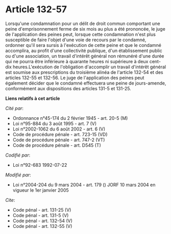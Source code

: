 # Article 132-57

Lorsqu'une condamnation pour un délit de droit commun comportant une peine d'emprisonnement ferme de six mois au plus a été
prononcée, le juge de l'application des peines peut, lorsque cette condamnation n'est plus susceptible de faire l'objet d'une
voie de recours par le condamné, ordonner qu'il sera sursis à l'exécution de cette peine et que le condamné accomplira, au
profit d'une collectivité publique, d'un établissement public ou d'une association, un travail d'intérêt général non rémunéré
d'une durée qui ne pourra être inférieure à quarante heures ni supérieure à deux cent-dix heures.L'exécution de l'obligation
d'accomplir un travail d'intérêt général est soumise aux prescriptions du troisième alinéa de l'article 132-54 et des
articles 132-55 et 132-56. Le juge de l'application des peines peut également décider que le condamné effectuera une peine de
jours-amende, conformément aux dispositions des articles 131-5 et 131-25.

**Liens relatifs à cet article**

_Cité par_:

  - Ordonnance n°45-174 du 2 février 1945 - art. 20-5 (M)
  - Loi n°95-884 du 3 août 1995 - art. 7 (V)
  - Loi n°2002-1062 du 6 août 2002 - art. 6 (V)
  - Code de procédure pénale - art. 723-15 (VD)
  - Code de procédure pénale - art. 747-2 (VT)
  - Code de procédure pénale - art. D545 (T)

_Codifié par_:

  - Loi n°92-683 1992-07-22

_Modifié par_:

  - Loi n°2004-204 du 9 mars 2004 - art. 179 () JORF 10 mars 2004 en vigueur le 1er janvier 2005

_Cite_:

  - Code pénal - art. 131-25 (V)
  - Code pénal - art. 131-5 (V)
  - Code pénal - art. 132-54 (V)
  - Code pénal - art. 132-55 (V)
